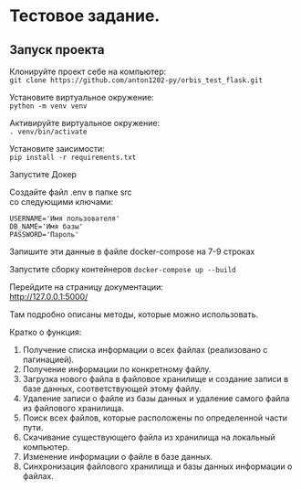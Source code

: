 # Тестовое задание.  

## Запуск проекта  

Клонируйте проект себе на компьютер:  
`git clone https://github.com/anton1202-py/orbis_test_flask.git`

Установите виртуальное окружение:  
`python -m venv venv`

Активируйте виртуальное окружение:  
`. venv/bin/activate`

Установите заисимости:  
`pip install -r requirements.txt`


Запустите Докер

Создайте файл .env в папке src  
со следующими ключами:  
```
USERNAME='Имя пользователя'
DB_NAME='Имя базы'
PASSWORD='Пароль'
```

Запишите эти данные в файле docker-compose на 7-9 строках

Запустите сборку контейнеров 
`docker-compose up --build`

Перейдите на страницу документации:  
http://127.0.0.1:5000/

Там подробно описаны методы, которые можно использовать.  

Кратко о функция:  
1. Получение списка информации о всех файлах (реализовано с пагинацией).  
2. Получение информации по конкретному файлу.  
3. Загрузка нового файла в файловое хранилище и создание записи в базе данных,
   соответствующей этому файлу.  
4. Удаление записи о файле из базы данных и удаление самого файла из файлового
   хранилища.  
5. Поиск всех файлов, которые расположены по определенной части пути.  
6. Скачивание существующего файла из хранилища на локальный компьютер.  
7. Изменение информации о файле в базе данных.  
8. Синхронизация файлового хранилища и базы данных информации о файлах.  
